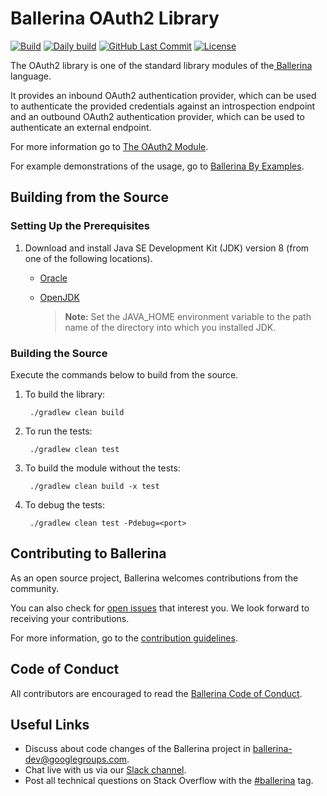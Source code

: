 Ballerina OAuth2 Library
===================

  [![Build](https://github.com/ballerina-platform/module-ballerina-oauth2/workflows/Build/badge.svg)](https://github.com/ballerina-platform/module-ballerina-oauth2/actions?query=workflow%3ABuild)
  [![Daily build](https://github.com/ballerina-platform/module-ballerina-oauth2/workflows/Daily%20build/badge.svg)](https://github.com/ballerina-platform/module-ballerina-oauth2/actions?query=workflow%3A%22Daily+build%22)
  [![GitHub Last Commit](https://img.shields.io/github/last-commit/ballerina-platform/module-ballerina-oauth2.svg)](https://github.com/ballerina-platform/module-ballerina-oauth2/commits/master)
  [![License](https://img.shields.io/badge/License-Apache%202.0-blue.svg)](https://opensource.org/licenses/Apache-2.0)

The OAuth2 library is one of the standard library modules of the<a target="_blank" href="https://ballerina.io/"> Ballerina</a> language.

It provides an inbound OAuth2 authentication provider, which can be used to authenticate the provided credentials against an introspection endpoint and an outbound OAuth2 authentication provider, which can be used to authenticate an external endpoint.

For more information go to [The OAuth2 Module](https://ballerina.io/swan-lake/learn/api-docs/ballerina/oauth2/index.html).

For example demonstrations of the usage, go to [Ballerina By Examples](https://ballerina.io/swan-lake/learn/by-example/).

## Building from the Source

### Setting Up the Prerequisites

1. Download and install Java SE Development Kit (JDK) version 8 (from one of the following locations).

   * [Oracle](https://www.oracle.com/java/technologies/javase/javase-jdk8-downloads.html)
   
   * [OpenJDK](http://openjdk.java.net/install/index.html)
   
        > **Note:** Set the JAVA_HOME environment variable to the path name of the directory into which you installed JDK.
     
### Building the Source

Execute the commands below to build from the source.

1. To build the library:
        
        ./gradlew clean build

2. To run the tests:

        ./gradlew clean test

3. To build the module without the tests:

        ./gradlew clean build -x test

4. To debug the tests:

        ./gradlew clean test -Pdebug=<port>

## Contributing to Ballerina

As an open source project, Ballerina welcomes contributions from the community. 

You can also check for [open issues](https://github.com/ballerina-platform/module-ballerina-oauth2/issues) that interest you. We look forward to receiving your contributions.

For more information, go to the [contribution guidelines](https://github.com/ballerina-platform/ballerina-lang/blob/master/CONTRIBUTING.md).

## Code of Conduct

All contributors are encouraged to read the [Ballerina Code of Conduct](https://ballerina.io/code-of-conduct).

## Useful Links

* Discuss about code changes of the Ballerina project in [ballerina-dev@googlegroups.com](mailto:ballerina-dev@googlegroups.com).
* Chat live with us via our [Slack channel](https://ballerina.io/community/slack/).
* Post all technical questions on Stack Overflow with the [#ballerina](https://stackoverflow.com/questions/tagged/ballerina) tag.
